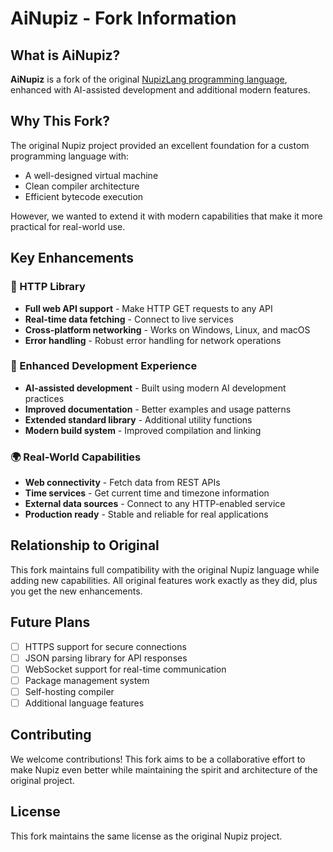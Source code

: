 # AiNupiz - Fork Information

## What is AiNupiz?

**AiNupiz** is a fork of the original [NupizLang programming language](https://github.com/Lemon-chad/NupizLang), enhanced with AI-assisted development and additional modern features.

## Why This Fork?

The original Nupiz project provided an excellent foundation for a custom programming language with:
- A well-designed virtual machine
- Clean compiler architecture
- Efficient bytecode execution

However, we wanted to extend it with modern capabilities that make it more practical for real-world use.

## Key Enhancements

### 🚀 HTTP Library
- **Full web API support** - Make HTTP GET requests to any API
- **Real-time data fetching** - Connect to live services
- **Cross-platform networking** - Works on Windows, Linux, and macOS
- **Error handling** - Robust error handling for network operations

### 🔧 Enhanced Development Experience
- **AI-assisted development** - Built using modern AI development practices
- **Improved documentation** - Better examples and usage patterns
- **Extended standard library** - Additional utility functions
- **Modern build system** - Improved compilation and linking

### 🌍 Real-World Capabilities
- **Web connectivity** - Fetch data from REST APIs
- **Time services** - Get current time and timezone information
- **External data sources** - Connect to any HTTP-enabled service
- **Production ready** - Stable and reliable for real applications

## Relationship to Original

This fork maintains full compatibility with the original Nupiz language while adding new capabilities. All original features work exactly as they did, plus you get the new enhancements.

## Future Plans

- [ ] HTTPS support for secure connections
- [ ] JSON parsing library for API responses
- [ ] WebSocket support for real-time communication
- [ ] Package management system
- [ ] Self-hosting compiler
- [ ] Additional language features

## Contributing

We welcome contributions! This fork aims to be a collaborative effort to make Nupiz even better while maintaining the spirit and architecture of the original project.

## License

This fork maintains the same license as the original Nupiz project.
